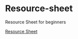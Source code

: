 # Resource-sheet

Resource Sheet for beginners

<a href="https://techieshouvik.github.io/Resource-sheet/">Resource Sheet</a>

